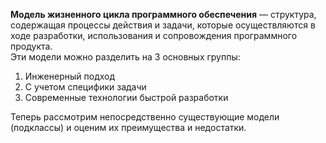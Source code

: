 **Модель жизненного цикла программного обеспечения** — структура, содержащая процессы действия и задачи, которые осуществляются в ходе разработки, использования и сопровождения программного продукта.  
Эти модели можно разделить на 3 основных группы:  

1. Инженерный подход
2. С учетом специфики задачи
3. Современные технологии быстрой разработки

Теперь рассмотрим непосредственно существующие модели (подклассы) и оценим их преимущества и недостатки.
